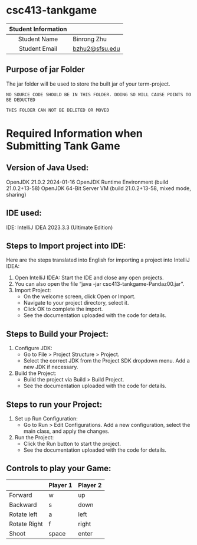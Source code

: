 # csc413-tankgame


| Student Information |                |
|:-------------------:|----------------|
|  Student Name       | Binrong Zhu    |
|  Student Email      | bzhu2@sfsu.edu |


## Purpose of jar Folder 
The jar folder will be used to store the built jar of your term-project.

`NO SOURCE CODE SHOULD BE IN THIS FOLDER. DOING SO WILL CAUSE POINTS TO BE DEDUCTED`

`THIS FOLDER CAN NOT BE DELETED OR MOVED`

# Required Information when Submitting Tank Game

## Version of Java Used: 
OpenJDK 21.0.2 2024-01-16
OpenJDK Runtime Environment (build 21.0.2+13-58)
OpenJDK 64-Bit Server VM (build 21.0.2+13-58, mixed mode, sharing)

## IDE used: 
IDE: IntelliJ IDEA 2023.3.3 (Ultimate Edition)

## Steps to Import project into IDE:
Here are the steps translated into English for importing a project into IntelliJ IDEA:
1. Open IntelliJ IDEA: Start the IDE and close any open projects.
2. You can also open the file “java -jar csc413-tankgame-Pandaz00.jar”.
3. Import Project:
   - On the welcome screen, click Open or Import.
   - Navigate to your project directory, select it.
   - Click OK to complete the import.
   - See the documentation uploaded with the code for details.


## Steps to Build your Project:
1. Configure JDK:
   - Go to File > Project Structure > Project.
   - Select the correct JDK from the Project SDK dropdown menu. Add a new JDK if necessary.
2. Build the Project:
   - Build the project via Build > Build Project.
   - See the documentation uploaded with the code for details.
 
## Steps to run your Project:
1. Set up Run Configuration:
   - Go to Run > Edit Configurations. Add a new configuration, select the main class, and apply the changes.
2. Run the Project:
   - Click the Run button to start the project.
   - See the documentation uploaded with the code for details.

## Controls to play your Game:

|               | Player 1 | Player 2 |
|---------------|----------|----------|
|  Forward      | w        | up       |
|  Backward     | s        | down     |
|  Rotate left  | a        | left     |
|  Rotate Right | f        | right    |
|  Shoot        | space    | enter    |

<!-- you may add more controls if you need to. -->